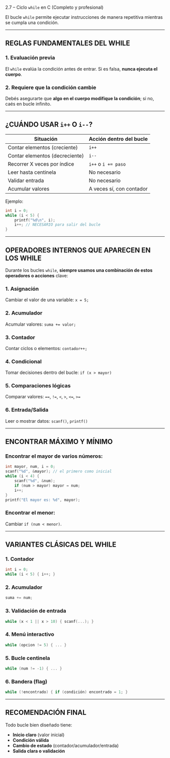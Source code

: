 2.7 – Ciclo `while` en C (Completo y profesional)

El bucle `while` permite ejecutar instrucciones de manera repetitiva mientras se cumpla una condición.

---

## REGLAS FUNDAMENTALES DEL WHILE

### 1. Evaluación previa
El `while` evalúa la condición antes de entrar. Si es falsa, **nunca ejecuta el cuerpo**.

### 2. Requiere que la condición cambie
Debés asegurarte que **algo en el cuerpo modifique la condición**; si no, caés en bucle infinito.

---

## ¿CUÁNDO USAR `i++` O `i--`?

| Situación                         | Acción dentro del bucle  |
|----------------------------------|---------------------------|
| Contar elementos (creciente)     | `i++`                     |
| Contar elementos (decreciente)   | `i--`                     |
| Recorrer X veces por índice      | `i++` o `i += paso`       |
| Leer hasta centinela             | No necesario              |
| Validar entrada                  | No necesario              |
| Acumular valores                 | A veces sí, con contador  |

Ejemplo:
```c
int i = 0;
while (i < 5) {
    printf("%d\n", i);
    i++; // NECESARIO para salir del bucle
}
```

---

## OPERADORES INTERNOS QUE APARECEN EN LOS WHILE

Durante los bucles `while`, **siempre usamos una combinación de estos operadores o acciones** clave:

### 1. Asignación
Cambiar el valor de una variable: `x = 5;`

### 2. Acumulador
Acumular valores: `suma += valor;`

### 3. Contador
Contar ciclos o elementos: `contador++;`

### 4. Condicional
Tomar decisiones dentro del bucle: `if (x > mayor)`

### 5. Comparaciones lógicas
Comparar valores: `==`, `!=`, `<`, `>`, `<=`, `>=`

### 6. Entrada/Salida
Leer o mostrar datos: `scanf()`, `printf()`

---

## ENCONTRAR MÁXIMO Y MÍNIMO

### Encontrar el mayor de varios números:
```c
int mayor, num, i = 0;
scanf("%d", &mayor); // el primero como inicial
while (i < 4) {
    scanf("%d", &num);
    if (num > mayor) mayor = num;
    i++;
}
printf("El mayor es: %d", mayor);
```

### Encontrar el menor:
Cambiar `if (num < menor)`.

---

## VARIANTES CLÁSICAS DEL WHILE

### 1. Contador
```c
int i = 0;
while (i < 5) { i++; }
```

### 2. Acumulador
```c
suma += num;
```

### 3. Validación de entrada
```c
while (x < 1 || x > 10) { scanf(...); }
```

### 4. Menú interactivo
```c
while (opcion != 5) { ... }
```

### 5. Bucle centinela
```c
while (num != -1) { ... }
```

### 6. Bandera (flag)
```c
while (!encontrado) { if (condición) encontrado = 1; }
```

---

## RECOMENDACIÓN FINAL

Todo bucle bien diseñado tiene:
- **Inicio claro** (valor inicial)
- **Condición válida**
- **Cambio de estado** (contador/acumulador/entrada)
- **Salida clara o validación**
